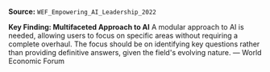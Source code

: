 **Source:** `WEF_Empowering_AI_Leadership_2022`

**Key Finding: Multifaceted Approach to AI**
A modular approach to AI is needed, allowing users to focus on specific areas without requiring a complete overhaul. The focus should be on identifying key questions rather than providing definitive answers, given the field's evolving nature. — World Economic Forum
